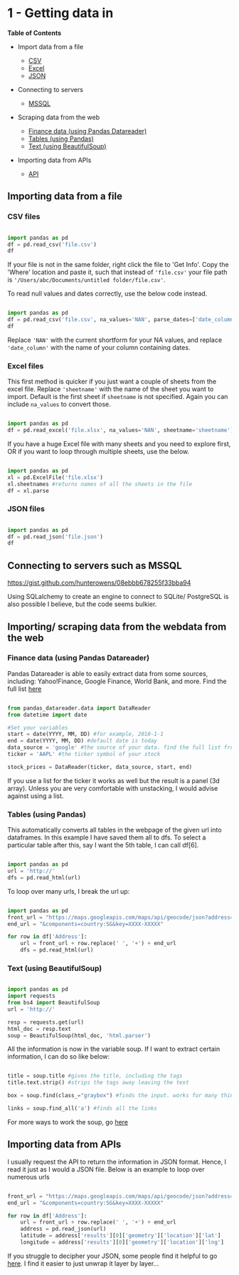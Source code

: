 
# 1 - Getting data in

__Table of Contents__
 * Import data from a file 
    - [CSV](#csv)
    - [Excel](#excel)
    - [JSON](#json)

 * Connecting to servers
    - [MSSQL](#mssql)

 * Scraping data from the web
    - [Finance data (using Pandas Datareader)](#datareader)
    - [Tables (using Pandas)](#tables)
    - [Text (using BeautifulSoup)](#text)

 * Importing data from APIs
    - [API](#api)

## Importing data from a file

<a id="csv"></a> 
### CSV files  

```python

import pandas as pd
df = pd.read_csv('file.csv')
df

```

If your file is not in the same folder, right click the file to 'Get Info'. Copy the 'Where' location and paste it, such that instead of `'file.csv'` your file path is `'/Users/abc/Documents/untitled folder/file.csv'`.

To read null values and dates correctly, use the below code instead. 

```python

import pandas as pd
df = pd.read_csv('file.csv', na_values='NAN', parse_dates=['date_column'])
df

```

Replace `'NAN'` with the current shortform for your NA values, and replace `'date_column'` with the name of your column containing dates.

 <a id="excel"></a>
### Excel files

This first method is quicker if you just want a couple of sheets from the excel file. Replace `'sheetname'` with the name of the sheet you want to import. Default is the first sheet if `sheetname` is not specified. Again you can include `na_values` to convert those.

```python

import pandas as pd
df = pd.read_excel('file.xlsx', na_values='NAN', sheetname='sheetname')

```

If you have a huge Excel file with many sheets and you need to explore first, OR if you want to loop through multiple sheets, use the below.

```python

import pandas as pd
xl = pd.ExcelFile('file.xlsx')
xl.sheetnames #returns names of all the sheets in the file
df = xl.parse

```

<a id="json"></a>
### JSON files 

```python

import pandas as pd
df = pd.read_json('file.json')
df

```

<a id="mssql"></a>
## Connecting to servers such as MSSQL

https://gist.github.com/hunterowens/08ebbb678255f33bba94

Using SQLalchemy to create an engine to connect to SQLite/ PostgreSQL is also possible I believe, but the code seems bulkier.

<a id="datareader"></a>
## Importing/ scraping data from the webdata from the web 

### Finance data (using Pandas Datareader)

Pandas Datareader is able to easily extract data from some sources, including: Yahoo!Finance, Google Finance, World Bank, and more. Find the full list [here](https://pandas-datareader.readthedocs.io/en/latest/remote_data.html)

```python

from pandas_datareader.data import DataReader 
from datetime import date 

#Set your variables
start = date(YYYY, MM, DD) #for example, 2010-1-1
end = date(YYYY, MM, DD) #default date is today
data_source = 'google' #the source of your data. find the full list from the above link
ticker = 'AAPL' #the ticker symbol of your stock

stock_prices = DataReader(ticker, data_source, start, end)

```

If you use a list for the ticker it works as well but the result is a panel (3d array). Unless you are very comfortable with unstacking, I would advise against using a list.

<a id="tables"></a>
### Tables (using Pandas)

This automatically converts all tables in the webpage of the given url into dataframes.
In this example I have saved them all to dfs.
To select a particular table after this, say I want the 5th table, I can call df[6].

```python

import pandas as pd
url = 'http://'
dfs = pd.read_html(url)

```

To loop over many urls, I break the url up:

```python

import pandas as pd
front_url = "https://maps.googleapis.com/maps/api/geocode/json?address="
end_url = "&components=country:SG&key=XXXX-XXXXX"

for row in df['Address']:
    url = front_url + row.replace(' ', '+') + end_url
    dfs = pd.read_html(url)

```
<a id="text"></a>
### Text (using BeautifulSoup)
```python

import pandas as pd
import requests
from bs4 import BeautifulSoup
url = 'http://'

resp = requests.get(url)
html_doc = resp.text
soup = BeautifulSoup(html_doc, 'html.parser')

```

All the information is now in the variable soup. If I want to extract certain information, I can do so like below:


```python

title = soup.title #gives the title, including the tags
title.text.strip() #strips the tags away leaving the text

box = soup.find(class_="graybox") #finds the input. works for many things including class, p, etc

links = soup.find_all('a') #finds all the links

```

For more ways to work the soup, go [here](https://www.crummy.com/software/BeautifulSoup/bs4/doc/#calling-a-tag-is-like-calling-find-all)

<a id="api"></a>
## Importing data from APIs

I usually request the API to return the information in JSON format. Hence, I read it just as I would a JSON file. Below is an example to loop over numerous urls

```python

front_url = "https://maps.googleapis.com/maps/api/geocode/json?address="
end_url = "&components=country:SG&key=XXXX-XXXXX"

for row in df['Address']:
    url = front_url + row.replace(' ', '+') + end_url
    address = pd.read_json(url)
    latitude = address['results'][0]['geometry']['location']['lat']
    longitude = address['results'][0]['geometry']['location']['lng']

```

If you struggle to decipher your JSON, some people find it helpful to go [here](http://jsonviewer.stack.hu/). I find it easier to just unwrap it layer by layer...